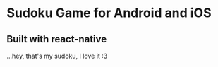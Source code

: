 # Sudoku Game for Android and iOS
## Built with react-native

...hey, that's my sudoku, I love it :3
